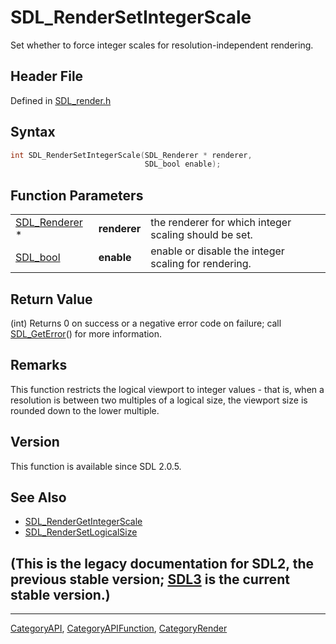 # SDL_RenderSetIntegerScale

Set whether to force integer scales for resolution-independent rendering.

## Header File

Defined in [SDL_render.h](https://github.com/libsdl-org/SDL/blob/SDL2/include/SDL_render.h)

## Syntax

```c
int SDL_RenderSetIntegerScale(SDL_Renderer * renderer,
                              SDL_bool enable);
```

## Function Parameters

|                                |              |                                                       |
| ------------------------------ | ------------ | ----------------------------------------------------- |
| [SDL_Renderer](SDL_Renderer) * | **renderer** | the renderer for which integer scaling should be set. |
| [SDL_bool](SDL_bool)           | **enable**   | enable or disable the integer scaling for rendering.  |

## Return Value

(int) Returns 0 on success or a negative error code on failure; call
[SDL_GetError](SDL_GetError)() for more information.

## Remarks

This function restricts the logical viewport to integer values - that is,
when a resolution is between two multiples of a logical size, the viewport
size is rounded down to the lower multiple.

## Version

This function is available since SDL 2.0.5.

## See Also

- [SDL_RenderGetIntegerScale](SDL_RenderGetIntegerScale)
- [SDL_RenderSetLogicalSize](SDL_RenderSetLogicalSize)


## (This is the legacy documentation for SDL2, the previous stable version; [SDL3](https://wiki.libsdl.org/SDL3/) is the current stable version.)



----
[CategoryAPI](CategoryAPI), [CategoryAPIFunction](CategoryAPIFunction), [CategoryRender](CategoryRender)

